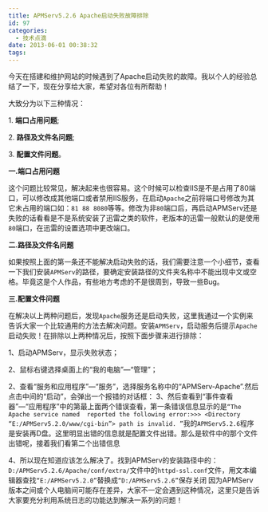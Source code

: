 ```yaml
---
title: APMServ5.2.6 Apache启动失败故障排除
id: 97
categories:
  - 技术点滴
date: 2013-06-01 00:38:32
tags:
---
```


今天在搭建和维护网站的时候遇到了Apache启动失败的故障。我以个人的经验总结了一下，现在分享给大家，希望对各位有所帮助！

大致分为以下三种情况：


1. **端口占用问题**;

2. **路径及文件名问题**;

3. **配置文件问题**。


**一.端口占用问题**

这个问题比较常见，解决起来也很容易。这个时候可以检查IIS是不是占用了80端口，可以修改成其他端口或者禁用IIS服务，在启动`Apache`之前将端口号修改为其它未占用的端口如：`81`  `88`  `8080`等等。修改为非`80`端口后，再启动APMServ还是失败的话看看是不是系统安装了迅雷之类的软件，老版本的迅雷一般默认的是使用`80`端口，在迅雷的设置选项中更改端口。
<!--more-->
**二.路径及文件名问题**

如果按照上面的第一条还不能解决启动失败的话，我们需要注意一个小细节，查看一下我们安装`APMServ`的路径，要确定安装路径的文件夹名称中不能出现中文或空格。毕竟这是个人作品，有些地方考虑的不是很周到，导致一些Bug。

**三.配置文件问题**

在解决以上两种问题后，发现`Apache`服务还是启动失败，这里我通过一个实例来告诉大家一个比较通用的方法去解决问题。安装`APMServ`，启动服务后提示`Apache`启动失败！在排除以上两种情况后，按照下面步骤来进行排除：

1、启动APMServ，显示失败状态；

2、鼠标右键选择桌面上的“我的电脑”—“管理”；

2、查看“服务和应用程序”—“服务”，选择服务名称中的“APMServ-Apache”.然后点击中间的“启动”，会弹出一个报错的对话框：
3、然后查看到“事件查看器”—“应用程序”中的第最上面两个错误查看，第一条错误信息显示的是`“The Apache service named  reported the following error:>>> <Directory “E:/APMServ5.2.0/www/cgi-bin”> path is invalid. ”`我的`APMServ5.2.6`程序是安装再D盘。这里明显出错的信息就是配置文件出错。那么是软件中的那个文件出错呢，接着我们看第二个出错信息

4、所以现在知道应该怎么解决了。找到APMServ的安装路径中的：`D:/APMServ5.2.6/Apache/conf/extra/`文件中的`httpd-ssl.conf`文件，用文本编辑器查找`“E:/APMServ5.2.0”`替换成`“D:/APMServ5.2.6”`保存关闭
因为APMServ版本之间或个人电脑间可能存在差异，大家不一定会遇到这种情况，这里只是告诉大家要充分利用系统日志的功能达到解决一系列的问题！
